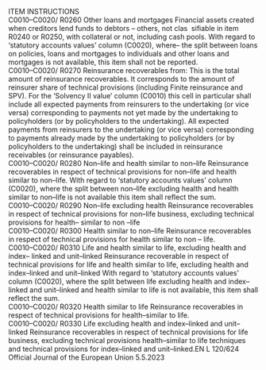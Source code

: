  
ITEM  INSTRUCTIONS  
C0010–C0020/ 
R0260  Other loans and mortgages  Financial assets created when creditors lend funds to debtors – others, not clas ­
sifiable in item R0240 or R0250, with collateral or not, including cash pools. 
With regard to ‘statutory accounts values’ column (C0020), where– the split 
between loans on policies, loans and mortgages to individuals and other loans 
and mortgages is not available, this item shall not be reported.  
C0010–C0020/ 
R0270  Reinsurance recoverables from:  This is the total amount of reinsurance recoverables. It corresponds to the amount 
of reinsurer share of technical provisions (including Finite reinsurance and SPV). 
For the ‘Solvency II value’ column (C0010) this cell in particular shall include all 
expected payments from reinsurers to the undertaking (or vice versa) 
corresponding to payments not yet made by the undertaking to policyholders 
(or by policyholders to the undertaking). All expected payments from reinsurers to 
the undertaking (or vice versa) corresponding to payments already made by the 
undertaking to policyholders (or by policyholders to the undertaking) shall be 
included in reinsurance receivables (or reinsurance payables).  
C0010–C0020/ 
R0280  Non–life and health similar to 
non–life  Reinsurance recoverables in respect of technical provisions for non–life and health 
similar to non–life. 
With regard to ‘statutory accounts values’ column (C0020), where the split 
between non–life excluding health and health similar to non–life is not 
available this item shall reflect the sum.  
C0010–C0020/ 
R0290  Non–life excluding health  Reinsurance recoverables in respect of technical provisions for non–life business, 
excluding technical provisions for health– similar to non –life  
C0010–C0020/ 
R0300  Health similar to non–life  Reinsurance recoverables in respect of technical provisions for health similar to 
non – life.  
C0010–C0020/ 
R0310  Life and health similar to life, 
excluding health and index– 
linked and unit–linked  Reinsurance recoverable in respect of technical provisions for life and health 
similar to life, excluding health and index–linked and unit–linked 
With regard to ‘statutory accounts values’ column (C0020), where the split 
between life excluding health and index–linked and unit–linked and health 
similar to life is not available, this item shall reflect the sum.  
C0010–C0020/ 
R0320  Health similar to life  Reinsurance recoverables in respect of technical provisions for health–similar to 
life.  
C0010–C0020/ 
R0330  Life excluding health and 
index–linked and unit–linked  Reinsurance recoverables in respect of technical provisions for life business, 
excluding technical provisions health–similar to life techniques and technical 
provisions for index–linked and unit–linked.EN  L 120/624 Official Journal of the European Union 5.5.2023